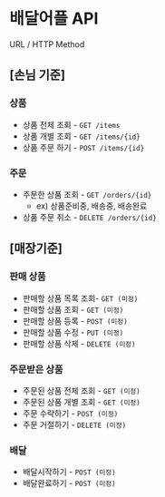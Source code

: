 # 배달어플 API

URL / HTTP Method

## [손님 기준]
### 상품
- 상품 전체 조회 - `GET /items`
- 상품 개별 조회 - `GET /items/{id}`
- 상품 주문 하기 - `POST /items/{id}`

### 주문
- 주문한 상품 조회 - `GET /orders/{id}`
  - ex) 상품준비중, 배송중, 배송완료
- 상품 주문 취소 - `DELETE /orders/{id}`


## [매장기준]
### 판매 상품
- 판매할 상품 목록 조회- `GET (미정)`
- 판매할 상품 조회 - `GET (미정)`
- 판매할 상품 등록 - `POST (미정)`
- 판매할 상품 수정 - `PUT (미정)`
- 판매할 상품 삭제 - `DELETE (미정)`

### 주문받은 상품
- 주문된 상품 전체 조회 - `GET (미정)`
- 주문된 상품 개별 조회 - `GET (미정)`
- 주문 수락하기 - `POST (미정)`
- 주문 거절하기 - `DELETE (미정)`

### 배달
- 배달시작하기 - `POST (미정)`
- 배달완료하기 - `POST (미정)`